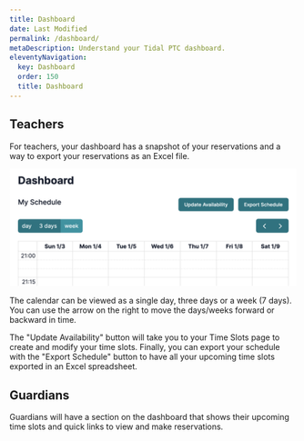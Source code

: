 ```yaml
---
title: Dashboard
date: Last Modified
permalink: /dashboard/
metaDescription: Understand your Tidal PTC dashboard.
eleventyNavigation:
  key: Dashboard
  order: 150
  title: Dashboard
---
```


## Teachers

For teachers, your dashboard has a snapshot of your reservations and a way to export your reservations as an Excel file.

![Teacher's Dashboard](/content/images/teacher-dashboard.png)

The calendar can be viewed as a single day, three days or a week (7 days). You can use the arrow on the right to move the days/weeks forward or backward in time.

The "Update Availability" button will take you to your Time Slots page to create and modify your time slots. Finally, you can export your schedule with the "Export Schedule" button to have all your upcoming time slots exported in an Excel spreadsheet.

## Guardians

Guardians will have a section on the dashboard that shows their upcoming time slots and quick links to view and make reservations.
